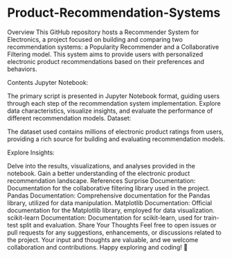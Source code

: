 # Product-Recommendation-Systems

Overview
This GitHub repository hosts a Recommender System for Electronics, a project focused on building and comparing two recommendation systems: a Popularity Recommender and a Collaborative Filtering model. This system aims to provide users with personalized electronic product recommendations based on their preferences and behaviors.

Contents
Jupyter Notebook:

The primary script is presented in Jupyter Notebook format, guiding users through each step of the recommendation system implementation.
Explore data characteristics, visualize insights, and evaluate the performance of different recommendation models.
Dataset:

The dataset used contains millions of electronic product ratings from users, providing a rich source for building and evaluating recommendation models.

Explore Insights:

Delve into the results, visualizations, and analyses provided in the notebook.
Gain a better understanding of the electronic product recommendation landscape.
References
Surprise Documentation: Documentation for the collaborative filtering library used in the project.
Pandas Documentation: Comprehensive documentation for the Pandas library, utilized for data manipulation.
Matplotlib Documentation: Official documentation for the Matplotlib library, employed for data visualization.
scikit-learn Documentation: Documentation for scikit-learn, used for train-test split and evaluation.
Share Your Thoughts
Feel free to open issues or pull requests for any suggestions, enhancements, or discussions related to the project.
Your input and thoughts are valuable, and we welcome collaboration and contributions.
Happy exploring and coding! 🌟
